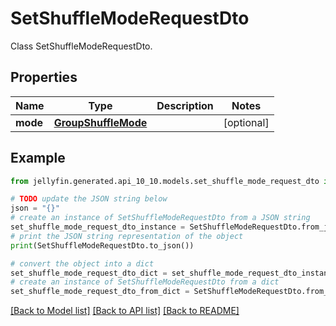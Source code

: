 # SetShuffleModeRequestDto

Class SetShuffleModeRequestDto.

## Properties

Name | Type | Description | Notes
------------ | ------------- | ------------- | -------------
**mode** | [**GroupShuffleMode**](GroupShuffleMode.md) |  | [optional] 

## Example

```python
from jellyfin.generated.api_10_10.models.set_shuffle_mode_request_dto import SetShuffleModeRequestDto

# TODO update the JSON string below
json = "{}"
# create an instance of SetShuffleModeRequestDto from a JSON string
set_shuffle_mode_request_dto_instance = SetShuffleModeRequestDto.from_json(json)
# print the JSON string representation of the object
print(SetShuffleModeRequestDto.to_json())

# convert the object into a dict
set_shuffle_mode_request_dto_dict = set_shuffle_mode_request_dto_instance.to_dict()
# create an instance of SetShuffleModeRequestDto from a dict
set_shuffle_mode_request_dto_from_dict = SetShuffleModeRequestDto.from_dict(set_shuffle_mode_request_dto_dict)
```
[[Back to Model list]](README.md#documentation-for-models) [[Back to API list]](README.md#documentation-for-api-endpoints) [[Back to README]](README.md)


